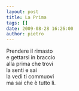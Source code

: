 ```yaml
---
layout: post
title: La Prima
tags: []
date: 2009-08-28 16:26:00
author: pietro
---
```

Prendere il rimasto<br/>e gettarsi in braccio<br/>alla prima che trovi<br/>la senti e sai<br/>la vedi ti commuovi<br/>ma sai che è tutto lì.
